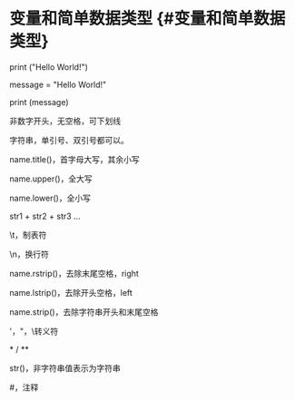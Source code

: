 # 变量和简单数据类型 {#变量和简单数据类型}

print ("Hello World!")

message = "Hello World!"

print (message)

非数字开头，无空格，可下划线

字符串，单引号、双引号都可以。

name.title\(\)，首字母大写，其余小写

name.upper\(\)，全大写

name.lower\(\)，全小写

str1 + str2 + str3 ...

\t，制表符

\n，换行符

name.rstrip\(\)，去除末尾空格，right

name.lstrip\(\)，去除开头空格，left

name.strip\(\)，去除字符串开头和末尾空格

\'，\"，\转义符

\* / \*\*

str\(\)，非字符串值表示为字符串

\#，注释

